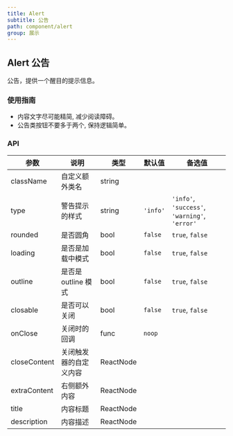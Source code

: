 ```yaml
---
title: Alert
subtitle: 公告
path: component/alert
group: 展示
---
```


## Alert 公告

公告，提供一个醒目的提示信息。

### 使用指南

- 内容文字尽可能精简, 减少阅读障碍。
- 公告类按钮不要多于两个, 保持逻辑简单。

### API

| 参数         | 说明                   | 类型      | 默认值   | 备选值                                        |
| ------------ | ---------------------- | --------- | -------- | --------------------------------------------- |
| className    | 自定义额外类名         | string    |          |                                               |
| type         | 警告提示的样式         | string    | `'info'` | `'info'`, `'success'`, `'warning'`, `'error'` |
| rounded      | 是否圆角               | bool      | `false`  | `true`, `false`                               |
| loading      | 是否是加载中模式       | bool      | `false`  | `true`, `false`                               |
| outline      | 是否是 outline 模式    | bool      | `false`  | `true`, `false`                               |
| closable     | 是否可以关闭           | bool      | `false`  | `true`, `false`                               |
| onClose      | 关闭时的回调           | func      | `noop`   |                                               |
| closeContent | 关闭触发器的自定义内容 | ReactNode |          |                                               |
| extraContent | 右侧额外内容           | ReactNode |          |                                               |
| title        | 内容标题               | ReactNode |          |                                               |
| description  | 内容描述               | ReactNode |          |                                               |
